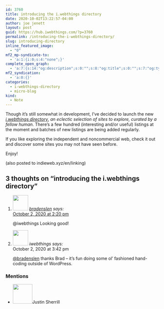 ```yaml
---
id: 3760
title: introducing the i.webthings directory
date: 2020-10-02T13:22:57-04:00
author: joe jenett
layout: post
guid: https://hub.iwebthings.com/?p=3760
permalink: /introducing-the-i-webthings-directory/
slug: introducing-directory
inline_featured_image:
  - "0"
mf2_mp-syndicate-to:
  - 'a:1:{i:0;s:4:"none";}'
complete_open_graph:
  - 'a:7:{s:14:"og:description";s:0:"";s:8:"og:title";s:0:"";s:7:"og:type";s:0:"";s:12:"twitter:card";s:7:"summary";s:15:"twitter:creator";s:0:"";s:19:"twitter:description";s:0:"";s:8:"og:image";s:0:"";}'
mf2_syndication:
  - 'a:0:{}'
categories:
  - i-webthings-directory
  - micro-blog
kind:
  - Note
---
```

Though it’s still somewhat in development, I&#8217;ve decided to launch the new [_i.webthings directory_](https://directory.jenett.org/ "i.webthings directory"), _an eclectic selection of sites to explore, curated by a fellow human._ There&#8217;s a few hundred (interesting and/or useful) listings at the moment and batches of new listings are being added regularly.

If you like exploring the independent and noncommercial web, check it out and discover some sites you may not have seen before.

Enjoy! 

<div class="syndy">
  (also posted to <a class="u-syndication" title="site gone? 04/17/23">indieweb.xyz/en/linking</a>)
</div>
<h2 id="comments-title">3 thoughts on “<span>introducing the i.webthings directory</span>”		</h2>


<ol class="commentlist">
<li class="comment even thread-even depth-1 u-comment h-cite h-entry p-comment" id="li-comment-544">
<article id="comment-544" class="comment " itemprop="comment" itemscope="" itemtype="http://schema.org/Comment">
<footer>
<address class="comment-author p-author author vcard hcard h-card" itemprop="creator" itemscope="" itemtype="http://schema.org/Person">
<img alt="" src="https://micro.blog/bradenslen/avatar.jpg" srcset="https://micro.blog/bradenslen/avatar.jpg 2x" class="avatar avatar-50 photo avatar-default local-avatar u-photo" itemprop="image" loading="lazy" width="50" height="50">				<cite class="fn p-name" itemprop="name"><a href="https://micro.blog/bradenslen" rel="external nofollow ugc" class="u-url url">bradenslen</a></cite> <span class="says">says:</span>					</address>
<!-- .comment-author .vcard -->

<div class="comment-meta commentmetadata">
<a href="https://micro.blog/bradenslen/10351692"><time class="updated published dt-updated dt-published" datetime="2020-10-02T14:20:59-04:00" itemprop="datePublished dateModified dateCreated">
October 2, 2020 at 2:20 pm						</time></a>
			</div>
<!-- .comment-meta .commentmetadata -->
</footer>

<div class="comment-content e-content p-summary p-name" itemprop="text name description">
<p><a title="micro.blog/iwebthings no longer exists" rel="nofollow ugc">@iwebthings</a> Looking good!</p>
</div>

<div class="reply">
	</div>
<!-- .reply -->
</article><!-- #comment-## -->
</li>
<!-- #comment-## -->
<li class="comment odd alt thread-odd thread-alt depth-1 u-comment h-cite h-entry p-comment" id="li-comment-545">
<article id="comment-545" class="comment " itemprop="comment" itemscope="" itemtype="http://schema.org/Comment">
<footer>
<address class="comment-author p-author author vcard hcard h-card" itemprop="creator" itemscope="" itemtype="http://schema.org/Person">
<img alt="" src="https://secure.gravatar.com/avatar/0bf0445b4e4b39f830b186b7e23195a1?s=50&amp;d=identicon&amp;r=pg" itemprop="image" loading="lazy" width="50" height="50">				<cite class="fn p-name" itemprop="name"><a title="micro.blog/iwebthings no longer exists" rel="external nofollow ugc" class="u-url url">iwebthings</a></cite> <span class="says">says:</span>					</address>
<!-- .comment-author .vcard -->

<div class="comment-meta commentmetadata">
<a title="micro.blog/iwebthings no longer exists"><time class="updated published dt-updated dt-published" datetime="2020-10-02T15:42:52-04:00" itemprop="datePublished dateModified dateCreated">
October 2, 2020 at 3:42 pm						</time></a>
			</div>
<!-- .comment-meta .commentmetadata -->
</footer>

<div class="comment-content e-content p-summary p-name" itemprop="text name description">
<p><a href="https://micro.blog/bradenslen" rel="nofollow ugc">@bradenslen</a> thanks Brad – it’s fun doing some ol’ fashioned hand-coding outside of WordPress.</p>
</div>

<div class="reply">
	</div>
<!-- .reply -->
</article><!-- #comment-## -->
</li>
<!-- #comment-## -->
</ol>






<div class="mentions">
<h3>Mentions</h3>
<ul class="mention-list linkback-mention"><li class="webmention even thread-even depth-1 linkback-mention-single u-mention h-cite h-entry p-comment comment" id="comment-577">
<span class="p-author h-card"><a class="u-url" title="" href="http://www.shiningsilence.com/"><img alt="" src="https://www.dragonflydigest.com/wp-content/uploads/2016/12/cropped-FullLogoSquare.gif" srcset="https://www.dragonflydigest.com/wp-content/uploads/2016/12/cropped-FullLogoSquare.gif 2x" class="avatar avatar-64 photo avatar-default local-avatar u-photo" itemprop="image" loading="lazy" width="64" height="64"></a><span class="hide-name p-name">Justin Sherrill</span></span><a class="u-url" href="https://www.dragonflydigest.com/"></a>
</li></ul></div>
